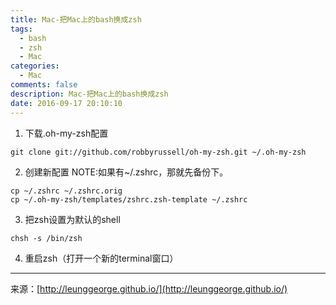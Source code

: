 ```yaml
---
title: Mac-把Mac上的bash换成zsh
tags: 
  - bash
  - zsh
  - Mac
categories: 
  - Mac
comments: false
description: Mac-把Mac上的bash换成zsh
date: 2016-09-17 20:10:10
---
```


1. 下载.oh-my-zsh配置  

```
git clone git://github.com/robbyrussell/oh-my-zsh.git ~/.oh-my-zsh
```
2. 创建新配置
NOTE:如果有~/.zshrc，那就先备份下。 
 
```
cp ~/.zshrc ~/.zshrc.orig
cp ~/.oh-my-zsh/templates/zshrc.zsh-template ~/.zshrc
```
3. 把zsh设置为默认的shell
 
```
chsh -s /bin/zsh
```
4. 重启zsh（打开一个新的terminal窗口）








---
<link rel="stylesheet" href="http://yandex.st/highlightjs/6.1/styles/default.min.css">
<script src="http://yandex.st/highlightjs/6.1/highlight.min.js"></script>
<script>
hljs.tabReplace = ' ';
hljs.initHighlightingOnLoad();
</script>


来源：[http://leunggeorge.github.io/](http://leunggeorge.github.io/)  